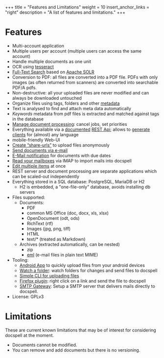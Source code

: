 +++
title = "Features and Limitations"
weight = 10
insert_anchor_links = "right"
description = "A list of features and limitations."
+++

# Features

- Multi-account application
- Multiple users per account (multiple users can access the same
  account)
- Handle multiple documents as one unit
- OCR using [tesseract](https://github.com/tesseract-ocr/tesseract)
- [Full-Text Search](@/docs/webapp/finding.md#full-text-search) based
  on [Apache SOLR](https://lucene.apache.org/solr)
- Conversion to PDF: all files are converted into a PDF file. PDFs
  with only images (as often returned from scanners) are converted
  into searchable PDF/A pdfs.
- Non-destructive: all your uploaded files are never modified and can
  always be downloaded untouched
- Organize files using tags, folders and other
  [metadata](@/docs/webapp/metadata.md)
- Text is analysed to find and attach meta data automatically
- *Keywords* metadata from pdf files is extracted and matched against
  tags in the database
- [Manage document processing](@/docs/webapp/processing.md): cancel
  jobs, set priorities
- Everything available via a [documented](https://www.openapis.org/)
  [REST Api](@/docs/api/_index.md); allows to [generate
  clients](https://openapi-generator.tech/docs/generators) for
  (almost) any language
- mobile-friendly Web-UI
- [Create “share-urls”](@/docs/webapp/uploading.md#anonymous-upload)
  to upload files anonymously
- [Send documents via e-mail](@/docs/webapp/mailitem.md)
- [E-Mail notification](@/docs/webapp/notifydueitems.md) for documents
  with due dates
- [Read your mailboxes](@/docs/webapp/scanmailbox.md) via IMAP to
  import mails into docspell
- [Edit multiple items](@/docs/webapp/multiedit.md) at once
- REST server and document processing are separate applications which
  can be scaled-out independently
- Everything stored in a SQL database: PostgreSQL, MariaDB or H2
  - H2 is embedded, a "one-file-only" database, avoids installing db
    servers
- Files supported:
  - Documents:
    - PDF
    - common MS Office (doc, docx, xls, xlsx)
    - OpenDocument (odt, ods)
    - RichText (rtf)
    - Images (jpg, png, tiff)
    - HTML
    - text/* (treated as Markdown)
  - Archives (extracted automatically, can be nested)
    - zip
    - [eml](https://en.wikipedia.org/wiki/Email#Filename_extensions)
      (e-mail files in plain text MIME)
- Tooling:
  - [Android App](@/docs/tools/android.md) to quickly upload files
    from your android devices
  - [Watch a folder](@/docs/tools/consumedir.md): watch folders for
    changes and send files to docspell
  - [Simple CLI for uploading files](@/docs/tools/ds.md)
  - [Firefox plugin](@/docs/tools/browserext.md): right click on a
    link and send the file to docspell
  - [SMTP Gateway](@/docs/tools/smtpgateway.md): Setup a SMTP server
    that delivers mails directly to docspell.
- License: GPLv3


# Limitations

These are current known limitations that may be of interest for
considering docspell at the moment.

- Documents cannot be modified.
- You can remove and add documents but there is no versioning.
